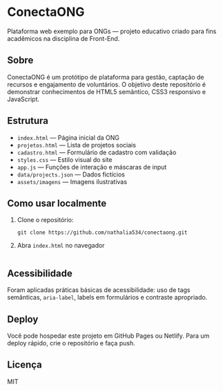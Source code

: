 # ConectaONG

Plataforma web exemplo para ONGs — projeto educativo criado para fins acadêmicos na disciplina de Front-End.

## Sobre
ConectaONG é um protótipo de plataforma para gestão, captação de recursos e engajamento de voluntários. O objetivo deste repositório é demonstrar conhecimentos de HTML5 semântico, CSS3 responsivo e JavaScript.

## Estrutura
- `index.html` — Página inicial da ONG
- `projetos.html` — Lista de projetos sociais
- `cadastro.html` — Formulário de cadastro com validação
- `styles.css` — Estilo visual do site
- `app.js` — Funções de interação e máscaras de input
- `data/projects.json` — Dados fictícios
- `assets/imagens` — Imagens ilustrativas

## Como usar localmente
1. Clone o repositório:
   ```
   git clone https://github.com/nathalia534/conectaong.git
   ```
2. Abra `index.html` no navegador
   ```

## Acessibilidade
Foram aplicadas práticas básicas de acessibilidade: uso de tags semânticas, `aria-label`, labels em formulários e contraste apropriado.

## Deploy
Você pode hospedar este projeto em GitHub Pages ou Netlify. Para um deploy rápido, crie o repositório e faça push.

## Licença
MIT
